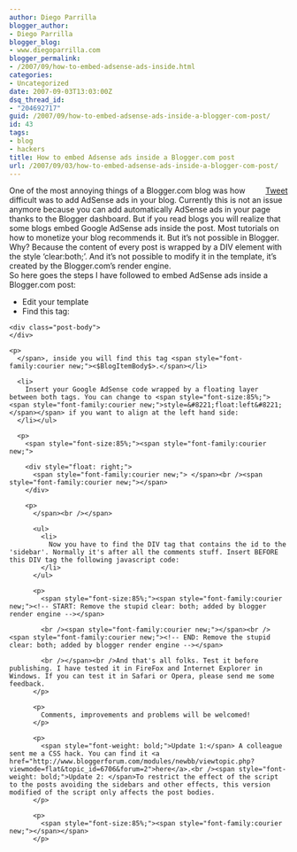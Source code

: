 ```yaml
---
author: Diego Parrilla
blogger_author:
- Diego Parrilla
blogger_blog:
- www.diegoparrilla.com
blogger_permalink:
- /2007/09/how-to-embed-adsense-ads-inside.html
categories:
- Uncategorized
date: 2007-09-03T13:03:00Z
dsq_thread_id:
- "204692717"
guid: /2007/09/how-to-embed-adsense-ads-inside-a-blogger-com-post/
id: 43
tags:
- blog
- hackers
title: How to embed Adsense ads inside a Blogger.com post
url: /2007/09/03/how-to-embed-adsense-ads-inside-a-blogger-com-post/
---
```


<div style="float: right; margin-left: 10px;">
  <a href="https://twitter.com/share" class="twitter-share-button" data-via="nubeblog" data-hashtags="blog,hackers" data-count="vertical" data-url="/2007/09/03/how-to-embed-adsense-ads-inside-a-blogger-com-post/">Tweet</a>
</div>

One of the most annoying things of a Blogger.com blog was how difficult was to add AdSense ads in your blog. Currently this is not an issue anymore because you can add automatically AdSense ads in your page thanks to the Blogger dashboard. But if you read blogs you will realize that some blogs embed Google AdSense ads inside the post. Most tutorials on how to monetize your blog recommends it. But it&#8217;s not possible in Blogger. Why? Because the content of every post is wrapped by a DIV element with the style &#8216;clear:both;&#8217;. And it&#8217;s not possible to modify it in the template, it&#8217;s created by the Blogger.com&#8217;s render engine.  
So here goes the steps I have followed to embed AdSense ads inside a Blogger.com post:

  * Edit your template
  * Find this tag: 
<span style="font-family:courier new;"> 
    
    <div class="post-body">
    </div>
    
    <p>
      </span>, inside you will find this tag <span style="font-family:courier new;"><$BlogItemBody$>.</span></li> 
      
      <li>
        Insert your Google AdSense code wrapped by a floating layer between both tags. You can change to <span style="font-size:85%;"><span style="font-family:courier new;">style=&#8221;float:left&#8221;</span></span> if you want to align at the left hand side:
      </li></ul> 
      
      <p>
        <span style="font-size:85%;"><span style="font-family:courier new;"> 
        
        <div style="float: right;">
          <span style="font-family:courier new;"> </span><br /><span style="font-family:courier new;"></span>
        </div>
        
        <p>
          </span><br /></span> 
          
          <ul>
            <li>
              Now you have to find the DIV tag that contains the id to the 'sidebar'. Normally it's after all the comments stuff. Insert BEFORE this DIV tag the following javascript code:
            </li>
          </ul>
          
          <p>
            <span style="font-size:85%;"><span style="font-family:courier new;"><!-- START: Remove the stupid clear: both; added by blogger render engine --></span>
            
            <br /><span style="font-family:courier new;"></span><br /><span style="font-family:courier new;"><!-- END: Remove the stupid clear: both; added by blogger render engine --></span>
            
            <br /></span><br />And that's all folks. Test it before publishing. I have tested it in FireFox and Internet Explorer in Windows. If you can test it in Safari or Opera, please send me some feedback.
          </p>
          
          <p>
            Comments, improvements and problems will be welcomed!
          </p>
          
          <p>
            <span style="font-weight: bold;">Update 1:</span> A colleague sent me a CSS hack. You can find it <a href="http://www.bloggerforum.com/modules/newbb/viewtopic.php?viewmode=flat&topic_id=6706&forum=2">here</a>.<br /><span style="font-weight: bold;">Update 2: </span>To restrict the effect of the script to the posts avoiding the sidebars and other effects, this version modified of the script only affects the post bodies.
          </p>
          
          <p>
            <span style="font-size:85%;"><span style="font-family:courier new;"></span></span>
          </p>
